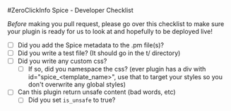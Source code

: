 #ZeroClickInfo Spice - Developer Checklist

*Before* making you pull request, please go over this checklist to make sure your plugin is ready for us to look at and hopefully to be deployed live!

- [ ] Did you add the Spice metadata to the .pm file(s)?
- [ ] Did you write a test file? (It should go in the t/ directory)
- [ ] Did you write any custom css?
    - [ ] If so, did you namespace the css? (ever plugin has a div with id="spice_<template_name>", use that to target your styles so you don't overwrite any global styles)
- [ ] Can this plugin return unsafe content (bad words, etc)
    - [ ] Did you set `is_unsafe` to true?